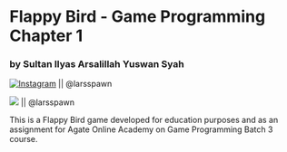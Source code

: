 # Flappy Bird - Game Programming Chapter 1
### by Sultan Ilyas Arsalillah Yuswan Syah

[![Instagram](https://img.shields.io/badge/instagram-%23E4405F.svg?&style=for-the-badge&logo=instagram&logoColor=white)](https://www.instagram.com/larsspawn/) || @larsspawn

<img src="https://img.shields.io/badge/instagram-%23E4405F.svg?&style=for-the-badge&logo=instagram&logoColor=white" /> || @larsspawn


This is a Flappy Bird game developed for education purposes and as an assignment for Agate Online Academy on Game Programming Batch 3 course.
